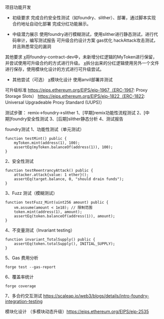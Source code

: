 项目功能开发

- 初级要求
[](合约)完成合约安全性测试（如foundry、slither）、部署，通过脚本实现合约地址自动化部署
[](前端)完成分红功能展示。

- 中级潜力展示
[](合约)使用foundry进行模糊测试，使用slither进行静态测试，进行代码审计，编写测试报告
[](合约)可升级合约设计方案
[](合约)gas优化
[](合约)hackAttack攻击测试，并且熟悉常见的漏洞

其他要求
[x](合约)将foundry-contract-dev中，未新增分红逻辑的MyToken进行保留，并尝试使用可升级合约的方式进行升级。
[x](合约)拆分出来的分红逻辑使用另外一个文件进行保存，使用模块化设计的方式进行可升级尝试。

- 其他尝试（可选）
[x](合约)模块化设计
[](合约)使用anvil部署并测试

可升级标准
https://eips.ethereum.org/EIPS/eip-1967（ERC-1967: Proxy Storage Slots）
https://eips.ethereum.org/EIPS/eip-1822（ERC-1822: Universal Upgradeable Proxy Standard (UUPS)）


测试步骤：
remix->foundry->slither
1、[早期]remix功能性流程测试
2、[中期]foundry安全性测试
3、[后期]slither静态分析
4、测试报告

foundry测试
1、功能性测试（单元测试）
```
function testMint() public {
    myToken.mint(address(1), 100);
    assertEq(myToken.balanceOf(address(1)), 100);
}
```
2、安全性测试
```
function testReentrancyAttack() public {
    attacker.attack{value: 1 ether}();
    assertEq(target.balance, 0, "should drain funds");
}
```
3、Fuzz 测试（模糊测试）
```
function testFuzz_Mint(uint256 amount) public {
    vm.assume(amount < 1e18); // 限制范围
    token.mint(address(1), amount);
    assertEq(token.balanceOf(address(1)), amount);
}
```
4、不变量测试（Invariant testing）
```
function invariant_TotalSupply() public {
    assertEq(token.totalSupply(), INITIAL_SUPPLY);
}
```
5、Gas 费用分析
```
forge test --gas-report
```
6、覆盖率统计
```
forge coverage
```
7、多合约交互测试
https://scaleap.io/web3/blogs/details/intro-foundry-integration-testing


模块化设计
（多模块动态升级）https://eips.ethereum.org/EIPS/eip-2535